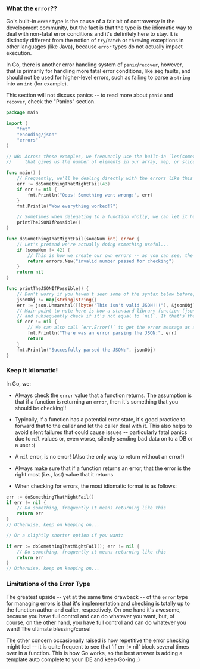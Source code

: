 ### What the `error`??

Go's built-in `error` type is the cause of a fair bit of controversy in the development community, but the fact is that the type is the idiomatic way to deal with non-fatal error conditions and it's definitely here to stay. It is distinctly different from the notion of `try`/`catch` or `throw`ing exceptions in other languages (like Java), because `error` types do not actually impact execution.

In Go, there is another error handling system of `panic`/`recover`, however, that is primarily for handling more fatal error conditions, like seg faults, and should not be used for higher-level errors, such as failing to parse a `string` into an `int` (for example).

This section will not discuss panics -- to read more about `panic` and `recover`, check the "Panics" section.

```go
package main

import (
    "fmt"
    "encoding/json"
    "errors"
)

// NB: Across these examples, we frequently use the built-in `len(something)` function,
//     that gives us the number of elements in our array, map, or slice

func main() {
    // Frequently, we'll be dealing directly with the errors like this
    err := doSomethingThatMightFail(43)
    if err != nil {
        fmt.Println("Oops! Something went wrong:", err)
    }
    fmt.Println("Wow everything worked!?")

    // Sometimes when delegating to a function wholly, we can let it handle the errors directly (this may often be common for top-level functions in your own code)
    printTheJSONIfPossible()
}

func doSomethingThatMightFail(someNum int) error {
    // Let's pretend we're actually doing something useful...
    if (someNum != 42) {
        // This is how we create our own errors -- as you can see, the primary feature of an error object is the error message that we provide
        return errors.New("invalid number passed for checking")
    }
    return nil
}

func printTheJSONIfPossible() {
    // Don't worry if you haven't seen some of the syntax below before, it will be explained in upcoming sections
    jsonObj := map[string]string{}
    err := json.Unmarshal([]byte("This isn't valid JSON!!!"), &jsonObj)
    // Main point to note here is how a standard library function (json.Unmarshal) returns an error, we store it in a variable called, 'err'
    // and subsequently check if it's not equal to `nil`. If that's the case, then that means there was an error and we should do something (like notify the user)
    if err != nil {
        // We can also call `err.Error()` to get the error message as a string in our code -- or we can just let fmt print it out for us 
        fmt.Println("There was an error parsing the JSON:", err)
        return
    }
	fmt.Println("Succesfully parsed the JSON:", jsonObj)
}

```

### Keep it Idiomatic!

In Go, we:

* Always check the `error` value that a function returns. The assumption is that if a function is returning an `error`, then it's something that you should be checking!!

* Typically, if a function has a potential error state, it's good practice to forward that to the caller and let the caller deal with it. This also helps to avoid silent failures that could cause issues -- particularly fatal panics due to `nil` values or, even worse, silently sending bad data on to a DB or a user :(

* A `nil` error, is no error! (Also the only way to return without an error!)

* Always make sure that if a function returns an error, that the error is the right most (i.e., last) value that it returns

* When checking for errors, the most idiomatic format is as follows:

```go
err := doSomethingThatMightFail()
if err != nil {
    // Do something, frequently it means returning like this
    return err
}
// Otherwise, keep on keeping on...

// Or a slightly shorter option if you want:

if err := doSomethingThatMightFail(); err != nil {
    // Do something, frequently it means returning like this
    return err
}
// Otherwise, keep on keeping on...
```

### Limitations of the Error Type

The greatest upside -- yet at the same time drawback -- of the `error` type for managing errors is that it's implementation and checking is totally up to the function author and caller, respectively. On one hand it's awesome, because you have full control and can do whatever you want, but, of course, on the other hand, you have full control and can do whatever you want! The ultimate blessing/curse!

The other concern occasionally raised is how repetitive the error checking might feel -- it is quite frequent to see that 'if err != nil' block several times over in a function. This is how Go works, so the best answer is adding a template auto complete to your IDE and keep Go-ing ;)
